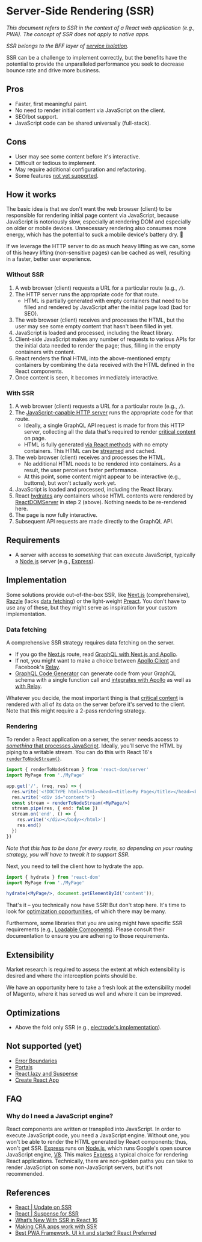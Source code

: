 # Server-Side Rendering (SSR)

_This document refers to SSR in the context of a React web application (e.g., PWA). The concept of SSR does not apply to native apps._

_SSR belongs to the BFF layer of [service isolation](https://github.com/magento/architecture/tree/master/design-documents/service-isolation)._

SSR can be a challenge to implement correctly, but the benefits have the potential to provide the unparalleled performance you seek to decrease bounce rate and drive more business.

## Pros

- Faster, first meaningful paint.
- No need to render initial content via JavaScript on the client.
- SEO/bot support.
- JavaScript code can be shared universally (full-stack).

## Cons

- User may see some content before it's interactive.
- Difficult or tedious to implement.
- May require additional configuration and refactoring.
- Some features [not yet supported](#not-supported-yet).

## How it works

The basic idea is that we don't want the web browser (client) to be responsible for rendering initial page content via JavaScript, because JavaScript is notoriously slow, especially at rendering DOM and especially on older or mobile devices. Unnecessary rendering also consumes more energy, which has the potential to suck a mobile device's battery dry. :battery:

If we leverage the HTTP server to do as much heavy lifting as we can, some of this heavy lifting (non-sensitive pages) can be cached as well, resulting in a faster, better user experience.

### Without SSR

1. A web browser (client) requests a URL for a particular route (e.g., `/`).
1. The HTTP server runs the appropriate code for that route.
   - HTML is partially generated with empty containers that need to be filled and rendered by JavaScript after the initial page load (bad for SEO).
1. The web browser (client) receives and processes the HTML, but the user may see some empty content that hasn't been filled in yet.
1. JavaScript is loaded and processed, including the React library.
1. Client-side JavaScript makes any number of requests to various APIs for the initial data needed to render the page; thus, filling in the empty containers with content.
1. React renders the final HTML into the above-mentioned empty containers by combining the data received with the HTML defined in the React components.
1. Once content is seen, it becomes immediately interactive.

### With SSR

1. A web browser (client) requests a URL for a particular route (e.g., `/`).
1. The [JavaScript-capable HTTP server](#requirements) runs the appropriate code for that route.
   - Ideally, a single GraphQL API request is made for from this HTTP server, collecting all the data that's required to render [critical content](https://www.abtasty.com/blog/above-the-fold/) on page.
   - HTML is fully generated [via React methods](https://reactjs.org/docs/react-dom-server.html) with no empty containers. This HTML can be [streamed](https://reactjs.org/docs/react-dom-server.html#rendertonodestream) and cached.
1. The web browser (client) receives and processes the HTML.
   - No additional HTML needs to be rendered into containers. As a result, the user perceives faster performance.
   - At this point, some content might appear to be interactive (e.g., buttons), but won't actually work yet.
1. JavaScript is loaded and processed, including the React library.
1. React [hydrates](https://reactjs.org/docs/react-dom.html#hydrate) any containers whose HTML contents were rendered by [ReactDOMServer](https://reactjs.org/docs/react-dom-server.html) in step 2 (above). Nothing needs to be re-rendered here.
1. The page is now fully interactive.
1. Subsequent API requests are made directly to the GraphQL API.

## Requirements

- A server with access to _something_ that can execute JavaScript, typically a [Node.js][] server (e.g., [Express][]).

## Implementation

Some solutions provide out-of-the-box SSR, like [Next.js][] (comprehensive), [Razzle][] (lacks [data fetching](#data-fetching)) or the light-weight [Preact](https://preactjs.com/guide/v10/server-side-rendering). You don't have to use any of these, but they might serve as inspiration for your custom implementation.

### Data fetching

A comprehensive SSR strategy requires data fetching on the server.

- If you go the [Next.js][] route, read [GraphQL with Next.js and Apollo](https://nec.is/writing/graphql-with-next-js-and-apollo/).
- If not, you might want to make a choice between [Apollo Client](https://www.apollographql.com/docs/react/) and Facebook's [Relay](https://graphql-code-generator.com).
- [GraphQL Code Generator](https://graphql-code-generator.com) can generate code from your GraphQL schema with a single function call and [integrates with Apollo](https://graphql-code-generator.com/docs/plugins/typescript-react-apollo) as well as [with Relay](https://graphql-code-generator.com/docs/plugins/relay-operation-optimizer).

Whatever you decide, the most important thing is that [critical content](https://www.abtasty.com/blog/above-the-fold/) is rendered with all of its data on the server before it's served to the client. Note that this might require a 2-pass rendering strategy.

### Rendering

To render a React application on a server, the server needs access to [_something_ that processes JavaScript](#requirements). Ideally, you'll serve the HTML by piping to a writable stream. You can do this with React 16's [`renderToNodeStream()`](https://reactjs.org/docs/react-dom-server.html#rendertonodestream).

```jsx
import { renderToNodeStream } from 'react-dom/server'
import MyPage from './MyPage'

app.get('/', (req, res) => {
  res.write('<!DOCTYPE html><html><head><title>My Page</title></head><body>')
  res.write('<div id="content">')
  const stream = renderToNodeStream(<MyPage/>)
  stream.pipe(res, { end: false })
  stream.on('end', () => {
    res.write('</div></body></html>')
    res.end()
  })
})
```

_Note that this has to be done for every route, so depending on your routing strategy, you will have to tweak it to support SSR._

Next, you need to tell the client how to hydrate the app.

```jsx
import { hydrate } from 'react-dom'
import MyPage from './MyPage'

hydrate(<MyPage/>, document.getElementById('content'));
```

That's it &ndash; you technically now have SSR! But don't stop here. It's time to look for [optimization opportunities](#optimizations), of which there may be many.

Furthermore, some libraries that you are using might have specific SSR requirements (e.g., [Loadable Components](https://www.smooth-code.com/open-source/loadable-components/docs/server-side-rendering/)). Please consult their documentation to ensure you are adhering to those requirements.

## Extensibility

Market research is required to assess the extent at which extensibility is desired and where the interception points should be.

We have an opportunity here to take a fresh look at the extensibility model of Magento, where it has served us well and where it can be improved.

## Optimizations

- Above the fold only SSR (e.g., [electrode's implementation](https://github.com/electrode-io/above-the-fold-only-server-render)).

## Not supported (yet)

- [Error Boundaries](https://reactjs.org/docs/error-boundaries.html)
- [Portals](https://reactjs.org/docs/portals.html)
- [React.lazy and Suspense](https://reactjs.org/docs/code-splitting.html#reactlazy)
- [Create React App](https://github.com/facebook/create-react-app)

## FAQ

### Why do I need a JavaScript engine?

React components are written or transpiled into JavaScript. In order to execute JavaScript code, you need a JavaScript engine. Without one, you won't be able to render the HTML generated by React components; thus, won't get SSR. [Express][] runs on [Node.js][], which runs Google's open source JavaScript engine, [V8](https://chromium.googlesource.com/v8/v8). This makes [Express][] a typical choice for rendering React applications. Technically, there are non-golden paths you can take to render JavaScript on some non-JavaScript servers, but it's not recommended.

## References

- [React | Update on SSR](https://reactjs.org/blog/2019/08/08/react-v16.9.0.html#an-update-on-server-rendering)
- [React | Suspense for SSR](https://reactjs.org/blog/2018/11/27/react-16-roadmap.html#suspense-for-server-rendering)
- [What’s New With SSR in React 16](https://hackernoon.com/whats-new-with-server-side-rendering-in-react-16-9b0d78585d67)
- [Making CRA apps work with SSR](https://hackernoon.com/making-cra-apps-work-with-ssr-b45f7c23d8db)
- [Best PWA Framework, UI kit and starter? React Preferred](https://www.reddit.com/r/PWA/comments/dcsdys/best_pwa_framework_ui_kit_and_starter_react/f378bko/)

[express]: http://expressjs.com/
[next.js]: https://nextjs.org/
[node.js]: https://nodejs.org/
[razzle]: https://www.npmjs.com/package/razzle
